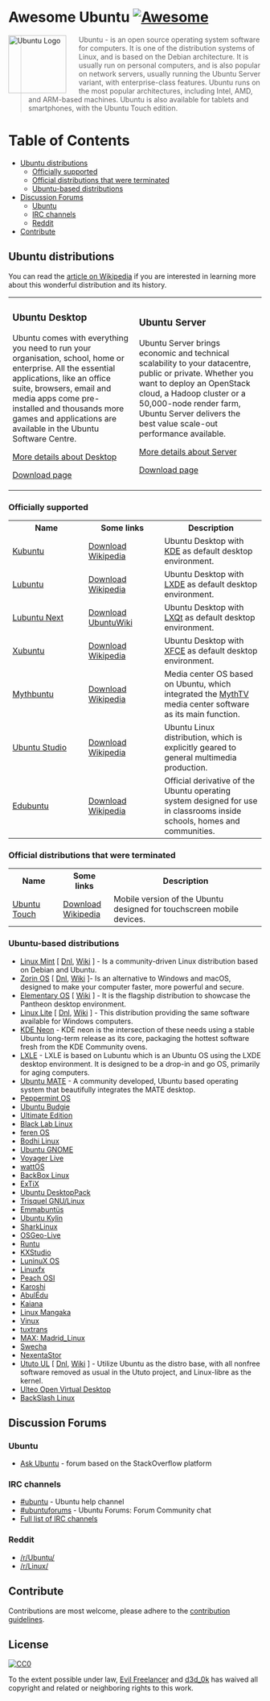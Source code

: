 # Awesome Ubuntu [![Awesome](https://cdn.rawgit.com/sindresorhus/awesome/d7305f38d29fed78fa85652e3a63e154dd8e8829/media/badge.svg)](https://github.com/sindresorhus/awesome)

<a href="https://www.ubuntu.com/"><img src="http://design.ubuntu.com/wp-content/uploads/ubuntu-logo32.png" alt="Ubuntu Logo" align="left" style="margin-right: 25px" height=115></a>

> Ubuntu - is an open source operating system software for computers. It is one of the distribution systems of Linux, and is based on the Debian architecture. It is usually run on personal computers, and is also popular on network servers, usually running the Ubuntu Server variant, with enterprise-class features. Ubuntu runs on the most popular architectures, including Intel, AMD, and ARM-based machines. Ubuntu is also available for tablets and smartphones, with the Ubuntu Touch edition.


# Table of Contents

- [Ubuntu distributions](#ubuntu-distributions)
    - [Officially supported](#officially-supported)
    - [Official distributions that were terminated](#official-distributions-that-were-terminated)
    - [Ubuntu-based distributions](#ubuntu-based-distributions)
- [Discussion Forums](#discussion-forums)
    - [Ubuntu](#ubuntu)
    - [IRC channels](#irc-channels)
    - [Reddit](#reddit)
- [Contribute](#contribute)


## Ubuntu distributions

You can read the [article on Wikipedia](https://en.wikipedia.org/wiki/Ubuntu_(operating_system)) if you are interested in learning more about this wonderful distribution and its history.

<table>
    <tr>
        <td style="width:50%;">
            <h3>Ubuntu Desktop</h3>
            <p>Ubuntu comes with everything you need to run your organisation, school, home or enterprise. All the essential applications, like an office suite, browsers, email and media apps come pre-installed and thousands more games and applications are available in the Ubuntu Software Centre.</p>
            <p><a href="https://www.ubuntu.com/desktop">More details about Desktop</a></p>
            <p><a href="http://cdimage.ubuntu.com/ubuntu/releases/">Download page</a></p>
        </td>
        <td style="width:50%;">
            <h3>Ubuntu Server</h3>
            <p>Ubuntu Server brings economic and technical scalability to your datacentre, public or private. Whether you want to deploy an OpenStack cloud, a Hadoop cluster or a 50,000-node render farm, Ubuntu Server delivers the best value scale-out performance available.</p>
            <p><a href="https://www.ubuntu.com/server">More details about Server</a></p>
            <p><a href="http://cdimage.ubuntu.com/ubuntu-server/">Download page</a></p>
        </td>
    </tr>
</table>

### Officially supported

<table>
    <tr>
        <th style="width:30%;">Name</th>
        <th style="width:30%;">Some links</th>
        <th>Description</th>
    </tr>
    <tr>
        <td><a href="https://kubuntu.com/">Kubuntu</a></td>
        <td><a href="http://cdimage.ubuntu.com/kubuntu/releases/">Download</a><br/>
            <a href="https://en.wikipedia.org/wiki/Kubuntu">Wikipedia</a></td>
        <td>Ubuntu Desktop with <a href="https://en.wikipedia.org/wiki/KDE">KDE</a> as default desktop environment.</td>
    </tr>
    <tr>
        <td><a href="http://lubuntu.net/">Lubuntu</a></td>
        <td><a href="http://cdimage.ubuntu.com/lubuntu/releases/">Download</a><br/>
            <a href="https://en.wikipedia.org/wiki/Lubuntu">Wikipedia</a></td>
        <td>Ubuntu Desktop with <a href="https://en.wikipedia.org/wiki/LXDE">LXDE</a> as default desktop environment.</td>
    </tr>
    <tr>
        <td><a href="http://lubuntu.net/">Lubuntu Next</a></td>
        <td><a href="http://cdimage.ubuntu.com/lubuntu-next/releases/">Download</a><br/>
            <a href="https://wiki.ubuntu.com/Lubuntu/LXQt">UbuntuWiki</a></td>
        <td>Ubuntu Desktop with <a href="https://en.wikipedia.org/wiki/LXQt">LXQt</a> as default desktop environment.</td>
    </tr>
    <tr>
        <td><a href="https://xubuntu.org/">Xubuntu</a></td>
        <td><a href="http://cdimage.ubuntu.com/xubuntu/releases/">Download</a><br/>
            <a href="https://en.wikipedia.org/wiki/Xubuntu">Wikipedia</a></td>
        <td>Ubuntu Desktop with <a href="https://en.wikipedia.org/wiki/Xfce">XFCE</a> as default desktop environment.</td>
    </tr>
    <tr>
        <td><a href="http://www.mythbuntu.org/">Mythbuntu</a></td>
        <td><a href="http://cdimage.ubuntu.com/mythbuntu/releases/">Download</a><br/>
            <a href="https://en.wikipedia.org/wiki/Mythbuntu">Wikipedia</a></td>
        <td>Media center OS based on Ubuntu, which integrated the <a href="https://en.wikipedia.org/wiki/MythTV">MythTV</a> media center software as its main function.</td>
    </tr>
    <tr>
        <td><a href="https://ubuntustudio.org/">Ubuntu Studio</a></td>
        <td><a href="http://cdimage.ubuntu.com/mythbuntu/releases/">Download</a><br/>
            <a href="https://en.wikipedia.org/wiki/Ubuntu_Studio">Wikipedia</a></td>
        <td>Ubuntu Linux distribution, which is explicitly geared to general multimedia production.</td>
    </tr>
    <tr>
        <td><a href="https://www.edubuntu.org/">Edubuntu</a></td>
        <td><a href="http://cdimage.ubuntu.com/edubuntu/releases/">Download</a><br/>
            <a href="https://en.wikipedia.org/wiki/Edubuntu">Wikipedia</a></td>
        <td>Official derivative of the Ubuntu operating system designed for use in classrooms inside schools, homes and communities.</td>
    </tr>
</table>

### Official distributions that were terminated

<table>
    <tr>
        <th style="width:20%;">Name</th>
        <th style="width:20%;">Some links</th>
        <th>Description</th>
    </tr>
    <tr>
        <td><a href="https://ubuntustudio.org/">Ubuntu Touch</a></td>
        <td><a href="http://cdimage.ubuntu.com/ubuntu-touch/">Download</a><br/>
            <a href="https://en.wikipedia.org/wiki/Ubuntu_Touch">Wikipedia</a></td>
        <td>Mobile version of the Ubuntu designed for touchscreen mobile devices.</td>
    </tr>
</table>

### Ubuntu-based distributions

- [Linux Mint](https://linuxmint.com/) [
    [Dnl](https://linuxmint.com/download_all.php),
    [Wiki](https://en.wikipedia.org/wiki/Linux_Mint)
    ] - Is a community-driven Linux distribution based on Debian and Ubuntu.
- [Zorin OS](https://zorinos.com/) [
    [Dnl](https://zorinos.com/download/),
    [Wiki](https://de.wikipedia.org/wiki/Zorin_OS)
    ]- Is an alternative to Windows and macOS, designed to make your computer faster, more powerful and secure.
- [Elementary OS](https://elementary.io/) [
    [Wiki](https://en.wikipedia.org/wiki/Elementary_OS)
    ] - It is the flagship distribution to showcase the Pantheon desktop environment.
- [Linux Lite](https://www.linuxliteos.com/) [
    [Dnl](https://www.linuxliteos.com/download.php#current),
    [Wiki](https://en.wikipedia.org/wiki/Linux_Lite)
    ] - This distribution providing the same software available for Windows computers.
- [KDE Neon](https://neon.kde.org/) - KDE neon is the intersection of these needs using a stable Ubuntu long-term release as its core, packaging the hottest software fresh from the KDE Community ovens.
- [LXLE](https://lxle.net/) - LXLE is based on Lubuntu which is an Ubuntu OS using the LXDE desktop environment. It is designed to be a drop-in and go OS, primarily for aging computers.
- [Ubuntu MATE](https://ubuntu-mate.org/) - A community developed, Ubuntu based operating system that beautifully integrates the MATE desktop.
- [Peppermint OS](http://peppermintos.com/)
- [Ubuntu Budgie](https://ubuntubudgie.org/)
- [Ultimate Edition](http://ultimateedition.info/)
- [Black Lab Linux](http://www.blacklablinux.org/)
- [feren OS](http://ferenos.weebly.com/)
- [Bodhi Linux](http://www.bodhilinux.com/)
- [Ubuntu GNOME](http://ubuntugnome.org/)
- [Voyager Live](http://voyagerlive.org/)
- [wattOS](http://www.planetwatt.com/)
- [BackBox Linux](http://www.backbox.org/)
- [ExTiX](http://www.extix.se/)
- [Ubuntu DesktopPack](http://ualinux.com/en/ubuntu-oem)
- [Trisquel GNU/Linux](http://trisquel.info/)
- [Emmabuntüs](http://emmabuntus.org/)
- [Ubuntu Kylin](http://www.ubuntukylin.com/)
- [SharkLinux](http://sharklinuxos.org/)
- [OSGeo-Live](https://live.osgeo.org/)
- [Runtu](http://www.runtu.org/)
- [KXStudio](http://kxstudio.linuxaudio.org/)
- [LuninuX OS](http://luninuxos.com/)
- [Linuxfx](http://www.linuxfx.org/)
- [Peach OSI](http://www.peachosi.com/)
- [Karoshi](http://www.karoshi.org.uk/)
- [AbulÉdu](http://www.abuledu.org/)
- [Kaiana](https://kaiana.com.br/)
- [Linux Mangaka](https://animesoft.wordpress.com/linux/)
- [Vinux](http://vinuxproject.org/)
- [tuxtrans](https://www.uibk.ac.at/tuxtrans/)
- [MAX: Madrid_Linux](http://www.educa2.madrid.org/web/max)
- [Swecha](http://swecha.org/content/swecha-project)
- [NexentaStor](https://nexenta.com/products/nexentastor)
- [Ututo UL](http://www.ututo.org/) [
    [Dnl](https://www.ututo.org/downloads/),
    [Wiki](https://en.wikipedia.org/wiki/Ututo)
    ] - Utilize Ubuntu as the distro base, with all nonfree software removed as usual in the Ututo project, and Linux-libre as the kernel.
- [Ulteo Open Virtual Desktop](http://www.ulteo.com/)
- [BackSlash Linux](https://backslashlinux.com/)

## Discussion Forums

### Ubuntu

- [Ask Ubuntu](https://askubuntu.com/) - forum based on the StackOverflow platform

### IRC channels

- [#ubuntu](https://webchat.freenode.net/?channels=ubuntu) - Ubuntu help channel
- [#ubuntuforums](https://webchat.freenode.net/?channels=ubuntuforums) - Ubuntu Forums: Forum Community chat
- [Full list of IRC channels](https://wiki.ubuntu.com/IRC/ChannelList)

### Reddit

- [/r/Ubuntu/](https://www.reddit.com/r/Ubuntu/)
- [/r/Linux/](https://www.reddit.com/r/linux/)

## Contribute

Contributions are most welcome, please adhere to the [contribution guidelines](CONTRIBUTING.md).

## License

[![CC0](http://mirrors.creativecommons.org/presskit/buttons/88x31/svg/cc-zero.svg)](https://creativecommons.org/publicdomain/zero/1.0/)

To the extent possible under law, [Evil Freelancer](https://github.com/EvilFreelancer) and [d3d_0k](https://github.com/ded0k) has waived all copyright and related or neighboring rights to this work.
